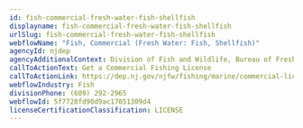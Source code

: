 ```yaml
---
id: fish-commercial-fresh-water-fish-shellfish
displayname: fish-commercial-fresh-water-fish-shellfish
urlSlug: fish-commercial-fresh-water-fish-shellfish
webflowName: "Fish, Commercial (Fresh Water: Fish, Shellfish)"
agencyId: njdep
agencyAdditionalContext: Division of Fish and Wildlife, Bureau of Freshwater Fisheries
callToActionText: Get a Commercial Fishing License
callToActionLink: https://dep.nj.gov/njfw/fishing/marine/commercial-licenses-and-permits/
webflowIndustry: Fish
divisionPhone: (609) 292-2965
webflowId: 5f7728fd90d9ac17051309d4
licenseCertificationClassification: LICENSE
---
```

